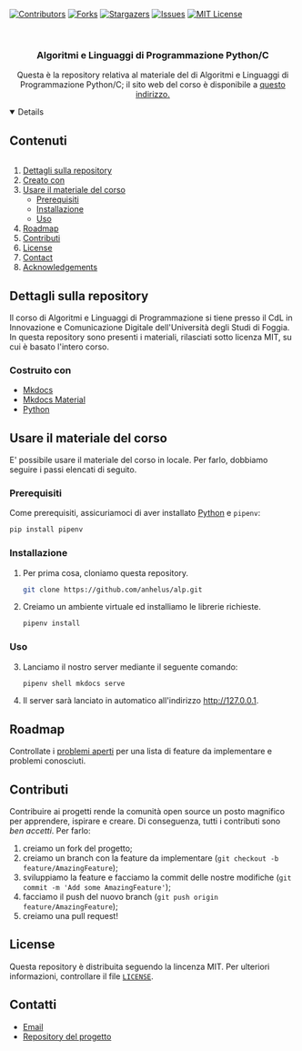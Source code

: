 <!-- **To avoid retyping too much info. Do a search and replace with your text editor for the following:**
`alp`, `twitter_handle`, `Algoritmi e Linguaggi di Programmazione Python/C`, `project_description` -->

<!--
*** Forked by Best-README-Template by Othneil Drew.
-->

<!-- PROJECT SHIELDS -->
[![Contributors][contributors-shield]][contributors-url]
[![Forks][forks-shield]][forks-url]
[![Stargazers][stars-shield]][stars-url]
[![Issues][issues-shield]][issues-url]
[![MIT License][license-shield]][license-url]

<!-- PROJECT LOGO -->
<br />
<p align="center">
  <!-- <a href="https://github.com/anhelus/alp">
    <img src="images/logo.png" alt="Logo" width="80" height="80">
  </a> -->

  <h3 align="center">Algoritmi e Linguaggi di Programmazione Python/C</h3>

  <p align="center">
    Questa è la repository relativa al materiale del di Algoritmi e Linguaggi di Programmazione Python/C; il sito web del corso è disponibile a <a href="https://informatica.angelocardellicchio.it">questo indirizzo</href>.
    <!-- <br />
    <a href="https://github.com/anhelus/alp"><strong>Documentazione »</strong></a>
    <br />
    <br /> -->
    <!-- <a href="https://github.com/anhelus/alp">View Demo</a>
    ·
    <a href="https://github.com/anhelus/alp/issues">Report Bug</a>
    ·
    <a href="https://github.com/anhelus/alp/issues">Request Feature</a> -->
  </p>
</p>

<!-- TABLE OF CONTENTS -->
<details open="open">
  <summary><h2 style="display: inline-block">Contenuti</h2></summary>

  1. [Dettagli sulla repository](#dettagli-sulla-repository)
  2. [Creato con](#built-with)
  3. [Usare il materiale del corso](#usare-il-materiale-del-corso)
      * [Prerequisiti](#prerequisiti)
      * [Installazione](#installazione)
      * [Uso](#uso)
  5. [Roadmap](#roadmap)
  6. [Contributi](#contributi)
  7. [License](#license)
  8. [Contact](#contact)
  9. [Acknowledgements](#acknowledgements)

</details>

<!-- ABOUT THE PROJECT -->
## Dettagli sulla repository

<!-- [![Product Name Screen Shot][product-screenshot]](https://example.com)a -->

Il corso di Algoritmi e Linguaggi di Programmazione si tiene presso il CdL in Innovazione e Comunicazione Digitale dell'Università degli Studi di Foggia. In questa repository sono presenti i materiali, rilasciati sotto licenza MIT, su cui è basato l'intero corso.

### Costruito con

* [Mkdocs](https://www.mkdocs.org/)
* [Mkdocs Material](https://squidfunk.github.io/mkdocs-material/)
* [Python](https://www.python.org/)

<!-- GETTING STARTED -->
## Usare il materiale del corso

E' possibile usare il materiale del corso in locale. Per farlo, dobbiamo seguire i passi elencati di seguito.

### Prerequisiti

Come prerequisiti, assicuriamoci di aver installato [Python](https://www.python.org) e `pipenv`:

```sh
pip install pipenv
```

### Installazione

1. Per prima cosa, cloniamo questa repository.
   ```sh
   git clone https://github.com/anhelus/alp.git
   ```
2. Creiamo un ambiente virtuale ed installiamo le librerie richieste.
   ```sh
   pipenv install
   ```

<!-- USAGE EXAMPLES -->
### Uso

3. Lanciamo il nostro server mediante il seguente comando:
    ```sh
    pipenv shell mkdocs serve
    ```

4. Il server sarà lanciato in automatico all'indirizzo http://127.0.0.1.

<!-- ROADMAP -->
## Roadmap

Controllate i [problemi aperti](https://github.com/anhelus/alp/issues) per una lista di feature da implementare e problemi conosciuti.

<!-- CONTRIBUTING -->
## Contributi

Contribuire ai progetti rende la comunità open source un posto magnifico per apprendere, ispirare e creare. Di conseguenza, tutti i contributi sono *ben accetti*. Per farlo:

1. creiamo un fork del progetto;
2. creiamo un branch con la feature da implementare (`git checkout -b feature/AmazingFeature`);
3. sviluppiamo la feature e facciamo la commit delle nostre modifiche (`git commit -m 'Add some AmazingFeature'`);
4. facciamo il push del nuovo branch (`git push origin feature/AmazingFeature`);
5. creiamo una pull request!

<!-- LICENSE -->
## License

Questa repository è distribuita seguendo la lincenza MIT. Per ulteriori informazioni, controllare il file [`LICENSE`](LICENSE).

<!-- CONTACT -->
## Contatti

* [Email](mailto:angelo.cardellicchio@unifg.it)
* [Repository del progetto](https://github.com/anhelus/alp)

<!-- ACKNOWLEDGEMENTS
## Riconoscimenti

* []()
* []()
* []() -->

<!-- MARKDOWN LINKS & IMAGES -->
<!-- https://www.markdownguide.org/basic-syntax/#reference-style-links -->
[contributors-shield]: https://img.shields.io/github/contributors/anhelus/alp.svg?style=for-the-badge
[contributors-url]: https://github.com/anhelus/alp/graphs/contributors
[forks-shield]: https://img.shields.io/github/forks/anhelus/alp.svg?style=for-the-badge
[forks-url]: https://github.com/anhelus/alp/network/members
[stars-shield]: https://img.shields.io/github/stars/anhelus/alp.svg?style=for-the-badge
[stars-url]: https://github.com/anhelus/alp/stargazers
[issues-shield]: https://img.shields.io/github/issues/anhelus/alp.svg?style=for-the-badge
[issues-url]: https://github.com/anhelus/alp/issues
[license-shield]: https://img.shields.io/github/license/anhelus/alp.svg?style=for-the-badge
[license-url]: https://github.com/anhelus/alp/blob/master/LICENSE.md
[linkedin-shield]: https://img.shields.io/badge/-LinkedIn-black.svg?style=for-the-badge&logo=linkedin&colorB=555
